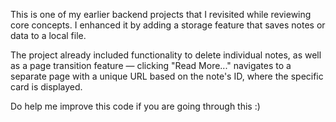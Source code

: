 This is one of my earlier backend projects that I revisited while reviewing core concepts. I enhanced it by adding a storage feature that saves notes or data to a local file.

The project already included functionality to delete individual notes, as well as a page transition feature — clicking "Read More..." navigates to a separate page with a unique URL based on the note's ID, where the specific card is displayed.


Do help me improve this code if you are going through this :)
